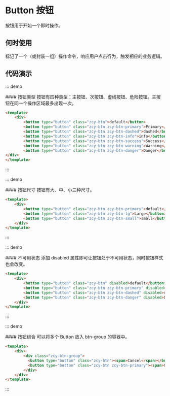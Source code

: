 <script>
    export default {

    }
</script>

# Button 按钮

按钮用于开始一个即时操作。

## 何时使用

标记了一个（或封装一组）操作命令，响应用户点击行为，触发相应的业务逻辑。
## 代码演示

::: demo
<summary>
  #### 按钮类型
  按钮有四种类型：主按钮、次按钮、虚线按钮、危险按钮。主按钮在同一个操作区域最多出现一次。
</summary>

```html
<template>
    <div>
        <button type="button" class="zcy-btn">default</button>
        <button type="button" class="zcy-btn zcy-btn-primary">Primary</button>
        <button type="button" class="zcy-btn zcy-btn-dashed">dashed</button>
        <button type="button" class="zcy-btn zcy-btn-info">info</button>
        <button type="button" class="zcy-btn zcy-btn-success">Success</button>
        <button type="button" class="zcy-btn zcy-btn-warning">Warning</button>
        <button type="button" class="zcy-btn zcy-btn-danger">Danger</button>
</div>
</template>
```
:::

::: demo
<summary>
  #### 按钮尺寸
  按钮有大、中、小三种尺寸。
</summary>

```html
<template>
    <div>
        <button type="button" class="zcy-btn zcy-btn-primary">default</button>
        <button type="button" class="zcy-btn zcy-btn-lg">Large</button>
        <button type="button" class="zcy-btn zcy-btn-small">small</button>
    </div>
</template>
```
:::

::: demo
<summary>
  #### 不可用状态
  添加 disabled 属性即可让按钮处于不可用状态，同时按钮样式也会改变。
</summary>

```html
<template>
    <div>
        <button type="button" class="zcy-btn" disabled>default</button>
        <button type="button" class="zcy-btn zcy-btn-primary" disabled>Primary</button>
        <button type="button" class="zcy-btn zcy-btn-dashed" disabled>dashed</button>
        <button type="button" class="zcy-btn zcy-btn-danger" disabled>Danger</button>
    </div>
</template>
```
:::

::: demo
<summary>
  #### 按钮组合
  可以将多个 Button 放入 btn-group 的容器中。
</summary>

```html
<template>
    <div>
        <div class="zcy-btn-group">
          <button type="button" class="zcy-btn"><span>Cancel</span></button>
          <button type="button" class="zcy-btn zcy-btn-primary"><span>OK</span></button>
        </div>
    </div>
</template>
```
:::
